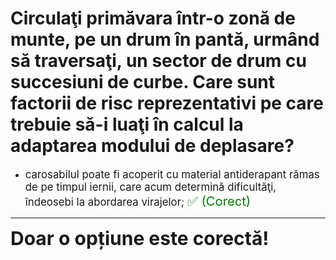 # Circulaţi primăvara într-o zonă de munte, pe un drum în pantă, urmând să traversaţi, un sector de drum cu succesiuni de curbe. Care sunt factorii de risc reprezentativi pe care trebuie să-i luaţi în calcul la adaptarea modului de deplasare?

- <span style="font-size: larger;">carosabilul poate fi acoperit cu material antiderapant rămas de pe timpul iernii, care acum determină dificultăţi, îndeosebi la abordarea virajelor; <span style="color: green; font-size: larger;">✅ (Corect)</span></span>

---

<span style="font-size: 30px; font-weight: bold;">**Doar o opțiune este corectă!**</span>